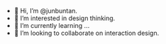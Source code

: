 - 👋 Hi, I’m @junbuntan.
- 👀 I’m interested in design thinking.
- 🌱 I’m currently learning ...
- 💞️ I’m looking to collaborate on interaction design.

<!---
junbuntan/junbuntan is a ✨ special ✨ repository because its `README.md` (this file) appears on your GitHub profile.
You can click the Preview link to take a look at your changes.
--->
